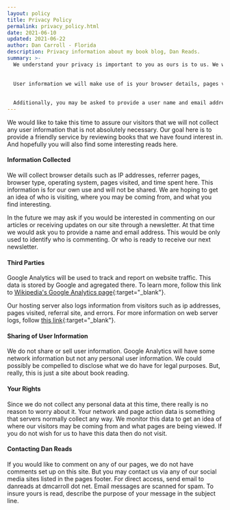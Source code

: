 ```yaml
---
layout: policy
title: Privacy Policy
permalink: privacy_policy.html
date: 2021-06-10
updated: 2021-06-22
author: Dan Carroll - Florida
description: Privacy information about my book blog, Dan Reads.
summary: >-
  We understand your privacy is important to you as ours is to us. We will not display, share, or sell any user information unless legally compelled to do so.
  
  
  User information we will make use of is your browser details, pages visited here on this blog, and time spent. This is to give us an idea of what pages are important to our visitors.
  
  
  Additionally, you may be asked to provide a user name and email address for the purpose of commenting on articles here or to receive a newsletter when one is available. Again, your information is save here and completely voluntary on your part.
---
```


We would like to take this time to assure our visitors that we will not collect any user information that is not absolutely necessary. Our goal here is to provide a friendly service by reviewing books that we have found interest in. And hopefully you will also find some interesting reads here.

#### Information Collected

We will collect browser details such as IP addresses, referrer pages, browser type, operating system, pages visited, and time spent here. This information is for our own use and will not be shared. We are hoping to get an idea of who is visiting, where you may be coming from, and what you find interesting.

In the future we may ask if you would be interested in commenting on our articles or receiving updates on our site through a newsletter. At that time we would ask you to provide a name and email address. This would be only used to identify who is commenting. Or who is ready to receive our next newsletter.

#### Third Parties

Google Analytics will be used to track and report on website traffic. This data is stored by Google and agregated there. To learn more, follow this link to [Wikipedia's Google Analytics page](https://en.wikipedia.org/wiki/Google_Analytics){:target="_blank"}.

Our hosting server also logs information from visitors such as ip addresses, pages visited, referral site, and errors. For more information on web server logs, follow [this link](https://www.timeatlas.com/web-server-logs/){:target="_blank"}.

#### Sharing of User Information

We do not share or sell user information. Google Analytics will have some network information but not any personal user information. We could possibly be compelled to disclose what we do have for legal purposes. But, really, this is just a site about book reading.

#### Your Rights

Since we do not collect any personal data at this time, there really is no reason to worry about it. Your network and page action data is something that servers normally collect any way. We monitor this data to get an idea of where our visitors may be coming from and what pages are being viewed. If you do not wish for us to have this data then do not visit.

#### Contacting Dan Reads

If you would like to comment on any of our pages, we do not have comments set up on this site. But you may contact us via any of our social media sites listed in the pages footer. For direct access, send email to danreads at dmcarroll dot net. Email messages are scanned for spam. To insure yours is read, describe the purpose of your message in the subject line.

 